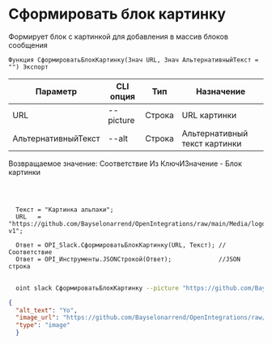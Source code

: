 ﻿---
sidebar_position: 1
---

# Сформировать блок картинку
 Формирует блок с картинкой для добавления в массив блоков сообщения



`Функция СформироватьБлокКартинку(Знач URL, Знач АльтернативныйТекст = "") Экспорт`

  | Параметр | CLI опция | Тип | Назначение |
  |-|-|-|-|
  | URL | --picture | Строка | URL картинки |
  | АльтернативныйТекст | --alt | Строка | Альтернативный текст картинки |

  
  Возвращаемое значение:   Соответствие Из КлючИЗначение -  Блок картинки

<br/>




```bsl title="Пример кода"
  
  Текст = "Картинка альпаки";
  URL   = "https://github.com/Bayselonarrend/OpenIntegrations/raw/main/Media/logo.png?v1";
  
  Ответ = OPI_Slack.СформироватьБлокКартинку(URL, Текст); //Соответствие
  Ответ = OPI_Инструменты.JSONСтрокой(Ответ);             //JSON строка
```
	


```sh title="Пример команды CLI"
    
  oint slack СформироватьБлокКартинку --picture "https://github.com/Bayselonarrend/OpenIntegrations/raw/main/Media/logo.png?v1" --alt %alt%

```

```json title="Результат"
{
  "alt_text": "Yo",
  "image_url": "https://github.com/Bayselonarrend/OpenIntegrations/raw/main/Media/logo.png?v1",
  "type": "image"
  }
```
